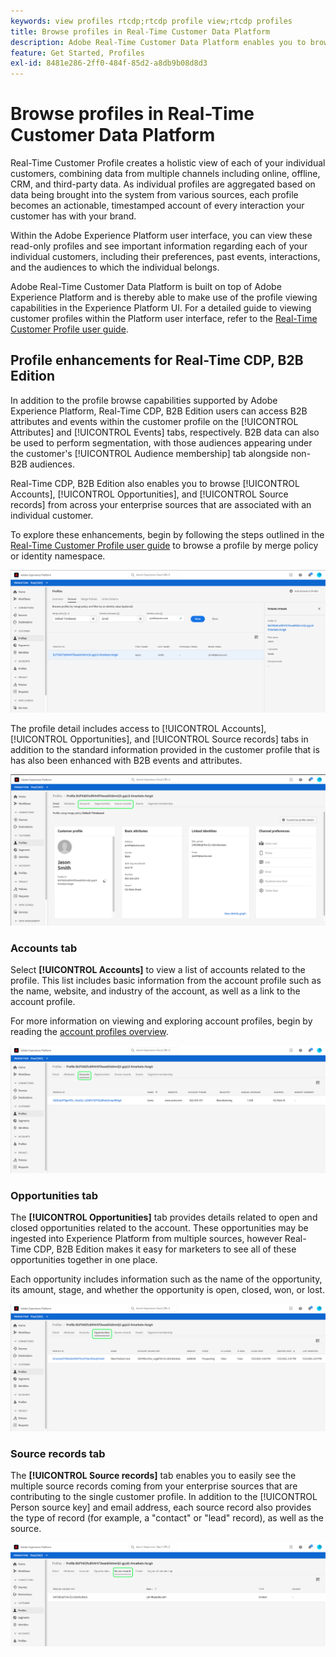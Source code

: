```yaml
---
keywords: view profiles rtcdp;rtcdp profile view;rtcdp profiles
title: Browse profiles in Real-Time Customer Data Platform
description: Adobe Real-Time Customer Data Platform enables you to browse Real-Time Customer Profile data using the Adobe Experience Platform user interface.
feature: Get Started, Profiles
exl-id: 8481e286-2ff0-484f-85d2-a8db9b08d8d3
---
```


# Browse profiles in Real-Time Customer Data Platform

Real-Time Customer Profile creates a holistic view of each of your individual customers, combining data from multiple channels including online, offline, CRM, and third-party data. As individual profiles are aggregated based on data being brought into the system from various sources, each profile becomes an actionable, timestamped account of every interaction your customer has with your brand.

Within the Adobe Experience Platform user interface, you can view these read-only profiles and see important information regarding each of your individual customers, including their preferences, past events, interactions, and the audiences to which the individual belongs.

Adobe Real-Time Customer Data Platform is built on top of Adobe Experience Platform and is thereby able to make use of the profile viewing capabilities in the Experience Platform UI. For a detailed guide to viewing customer profiles within the Platform user interface, refer to the [Real-Time Customer Profile user guide](../../profile/ui/user-guide.md).

## Profile enhancements for Real-Time CDP, B2B Edition

In addition to the profile browse capabilities supported by Adobe Experience Platform, Real-Time CDP, B2B Edition users can access B2B attributes and events within the customer profile on the [!UICONTROL Attributes] and [!UICONTROL Events] tabs, respectively. B2B data can also be used to perform segmentation, with those audiences appearing under the customer's [!UICONTROL Audience membership] tab alongside non-B2B audiences.

Real-Time CDP, B2B Edition also enables you to browse [!UICONTROL Accounts], [!UICONTROL Opportunities], and [!UICONTROL Source records] from across your enterprise sources that are associated with an individual customer.

To explore these enhancements, begin by following the steps outlined in the [Real-Time Customer Profile user guide](../../profile/ui/user-guide.md) to browse a profile by merge policy or identity namespace. 

![](images/b2b-browse-profile.png)

The profile detail includes access to [!UICONTROL Accounts], [!UICONTROL Opportunities], and [!UICONTROL Source records] tabs in addition to the standard information provided in the customer profile that is has also been enhanced with B2B events and attributes.

![](images/b2b-profile-detail.png)

### Accounts tab

Select **[!UICONTROL Accounts]** to view a list of accounts related to the profile. This list includes basic information from the account profile such as the name, website, and industry of the account, as well as a link to the account profile. 

For more information on viewing and exploring account profiles, begin by reading the [account profiles overview](../accounts/account-profile-overview.md).

![](images/b2b-profile-accounts.png)

### Opportunities tab

The **[!UICONTROL Opportunities]** tab provides details related to open and closed opportunities related to the account. These opportunities may be ingested into Experience Platform from multiple sources, however Real-Time CDP, B2B Edition makes it easy for marketers to see all of these opportunities together in one place.

Each opportunity includes information such as the name of the opportunity, its amount, stage, and whether the opportunity is open, closed, won, or lost.

![](images/b2b-profile-opportunities.png)

### Source records tab

The **[!UICONTROL Source records]** tab enables you to easily see the multiple source records coming from your enterprise sources that are contributing to the single customer profile. In addition to the [!UICONTROL Person source key] and email address, each source record also provides the type of record (for example, a "contact" or "lead" record), as well as the source. 

![](images/b2b-profile-source-records.png)
